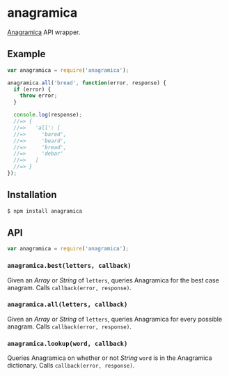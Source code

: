 # anagramica

[Anagramica](http://anagramica.com/) API wrapper.

## Example

``` javascript
var anagramica = require('anagramica');

anagramica.all('bread', function(error, response) {
  if (error) {
    throw error;
  }

  console.log(response);
  //=> {
  //=>   'all': [
  //=>     'bared',
  //=>     'beard',
  //=>     'bread',
  //=>     'debar'
  //=>   ]
  //=> }
});
```

## Installation

``` bash
$ npm install anagramica
```

## API

``` javascript
var anagramica = require('anagramica');
```

### `anagramica.best(letters, callback)`

Given an _Array_ or _String_ of `letters`, queries Anagramica for the best case
anagram. Calls `callback(error, response)`.

### `anagramica.all(letters, callback)`

Given an _Array_ or _String_ of `letters`, queries Anagramica for every possible
anagram. Calls `callback(error, response)`.

### `anagramica.lookup(word, callback)`

Queries Anagramica on whether or not _String_ `word` is in the Anagramica
dictionary. Calls `callback(error, response)`.